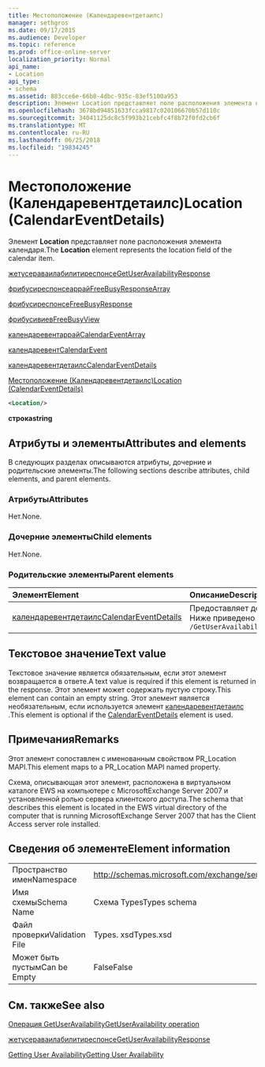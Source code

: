 ```yaml
---
title: Местоположение (Календаревентдетаилс)
manager: sethgros
ms.date: 09/17/2015
ms.audience: Developer
ms.topic: reference
ms.prod: office-online-server
localization_priority: Normal
api_name:
- Location
api_type:
- schema
ms.assetid: 883cce6e-66b8-4dbc-935c-83ef5100a953
description: Элемент Location представляет поле расположения элемента календаря.
ms.openlocfilehash: 3678bd94851633fcca9817c020106670b57d110c
ms.sourcegitcommit: 34041125dc8c5f993b21cebfc4f8b72f0fd2cb6f
ms.translationtype: MT
ms.contentlocale: ru-RU
ms.lasthandoff: 06/25/2018
ms.locfileid: "19834245"
---
```

# <a name="location-calendareventdetails"></a><span data-ttu-id="2f31e-103">Местоположение (Календаревентдетаилс)</span><span class="sxs-lookup"><span data-stu-id="2f31e-103">Location (CalendarEventDetails)</span></span>

<span data-ttu-id="2f31e-104">Элемент **Location** представляет поле расположения элемента календаря.</span><span class="sxs-lookup"><span data-stu-id="2f31e-104">The **Location** element represents the location field of the calendar item.</span></span> 
  
[<span data-ttu-id="2f31e-105">жетусераваилабилитиреспонсе</span><span class="sxs-lookup"><span data-stu-id="2f31e-105">GetUserAvailabilityResponse</span></span>](getuseravailabilityresponse.md)
  
[<span data-ttu-id="2f31e-106">фрибусиреспонсеаррай</span><span class="sxs-lookup"><span data-stu-id="2f31e-106">FreeBusyResponseArray</span></span>](freebusyresponsearray.md)
  
[<span data-ttu-id="2f31e-107">фрибусиреспонсе</span><span class="sxs-lookup"><span data-stu-id="2f31e-107">FreeBusyResponse</span></span>](freebusyresponse.md)
  
[<span data-ttu-id="2f31e-108">фрибусивиев</span><span class="sxs-lookup"><span data-stu-id="2f31e-108">FreeBusyView</span></span>](freebusyview.md)
  
[<span data-ttu-id="2f31e-109">календаревентаррай</span><span class="sxs-lookup"><span data-stu-id="2f31e-109">CalendarEventArray</span></span>](calendareventarray.md)
  
[<span data-ttu-id="2f31e-110">календаревент</span><span class="sxs-lookup"><span data-stu-id="2f31e-110">CalendarEvent</span></span>](calendarevent.md)
  
[<span data-ttu-id="2f31e-111">календаревентдетаилс</span><span class="sxs-lookup"><span data-stu-id="2f31e-111">CalendarEventDetails</span></span>](calendareventdetails.md)
  
[<span data-ttu-id="2f31e-112">Местоположение (Календаревентдетаилс)</span><span class="sxs-lookup"><span data-stu-id="2f31e-112">Location (CalendarEventDetails)</span></span>](location-calendareventdetails.md)
  
```xml
<Location/>
```

 <span data-ttu-id="2f31e-113">**строка**</span><span class="sxs-lookup"><span data-stu-id="2f31e-113">**string**</span></span>
## <a name="attributes-and-elements"></a><span data-ttu-id="2f31e-114">Атрибуты и элементы</span><span class="sxs-lookup"><span data-stu-id="2f31e-114">Attributes and elements</span></span>

<span data-ttu-id="2f31e-115">В следующих разделах описываются атрибуты, дочерние и родительские элементы.</span><span class="sxs-lookup"><span data-stu-id="2f31e-115">The following sections describe attributes, child elements, and parent elements.</span></span>
  
### <a name="attributes"></a><span data-ttu-id="2f31e-116">Атрибуты</span><span class="sxs-lookup"><span data-stu-id="2f31e-116">Attributes</span></span>

<span data-ttu-id="2f31e-117">Нет.</span><span class="sxs-lookup"><span data-stu-id="2f31e-117">None.</span></span>
  
### <a name="child-elements"></a><span data-ttu-id="2f31e-118">Дочерние элементы</span><span class="sxs-lookup"><span data-stu-id="2f31e-118">Child elements</span></span>

<span data-ttu-id="2f31e-119">Нет.</span><span class="sxs-lookup"><span data-stu-id="2f31e-119">None.</span></span>
  
### <a name="parent-elements"></a><span data-ttu-id="2f31e-120">Родительские элементы</span><span class="sxs-lookup"><span data-stu-id="2f31e-120">Parent elements</span></span>

|<span data-ttu-id="2f31e-121">**Элемент**</span><span class="sxs-lookup"><span data-stu-id="2f31e-121">**Element**</span></span>|<span data-ttu-id="2f31e-122">**Описание**</span><span class="sxs-lookup"><span data-stu-id="2f31e-122">**Description**</span></span>|
|:-----|:-----|
|[<span data-ttu-id="2f31e-123">календаревентдетаилс</span><span class="sxs-lookup"><span data-stu-id="2f31e-123">CalendarEventDetails</span></span>](calendareventdetails.md) <br/> |<span data-ttu-id="2f31e-124">Предоставляет дополнительные сведения о событии календаря.</span><span class="sxs-lookup"><span data-stu-id="2f31e-124">Provides additional information for a calendar event.</span></span>  <br/> <span data-ttu-id="2f31e-125">Ниже приведено выражение XPath для этого элемента:</span><span class="sxs-lookup"><span data-stu-id="2f31e-125">The following is the XPath expression to this element:</span></span>  <br/>  `/GetUserAvailabilityResponse/FreeBusyResponseArray/FreeBusyResponse/FreeBusyView/CalendarEventArray/CalendarEvent[i]/CalendarEventDetails` <br/> |
   
## <a name="text-value"></a><span data-ttu-id="2f31e-126">Текстовое значение</span><span class="sxs-lookup"><span data-stu-id="2f31e-126">Text value</span></span>

<span data-ttu-id="2f31e-127">Текстовое значение является обязательным, если этот элемент возвращается в ответе.</span><span class="sxs-lookup"><span data-stu-id="2f31e-127">A text value is required if this element is returned in the response.</span></span> <span data-ttu-id="2f31e-128">Этот элемент может содержать пустую строку.</span><span class="sxs-lookup"><span data-stu-id="2f31e-128">This element can contain an empty string.</span></span> <span data-ttu-id="2f31e-129">Этот элемент является необязательным, если используется элемент [календаревентдетаилс](calendareventdetails.md) .</span><span class="sxs-lookup"><span data-stu-id="2f31e-129">This element is optional if the [CalendarEventDetails](calendareventdetails.md) element is used.</span></span> 
  
## <a name="remarks"></a><span data-ttu-id="2f31e-130">Примечания</span><span class="sxs-lookup"><span data-stu-id="2f31e-130">Remarks</span></span>

<span data-ttu-id="2f31e-131">Этот элемент сопоставлен с именованным свойством PR_Location MAPI.</span><span class="sxs-lookup"><span data-stu-id="2f31e-131">This element maps to a PR_Location MAPI named property.</span></span>
  
<span data-ttu-id="2f31e-132">Схема, описывающая этот элемент, расположена в виртуальном каталоге EWS на компьютере с MicrosoftExchange Server 2007 и установленной ролью сервера клиентского доступа.</span><span class="sxs-lookup"><span data-stu-id="2f31e-132">The schema that describes this element is located in the EWS virtual directory of the computer that is running MicrosoftExchange Server 2007 that has the Client Access server role installed.</span></span>
  
## <a name="element-information"></a><span data-ttu-id="2f31e-133">Сведения об элементе</span><span class="sxs-lookup"><span data-stu-id="2f31e-133">Element information</span></span>

|||
|:-----|:-----|
|<span data-ttu-id="2f31e-134">Пространство имен</span><span class="sxs-lookup"><span data-stu-id="2f31e-134">Namespace</span></span>  <br/> |http://schemas.microsoft.com/exchange/services/2006/types  <br/> |
|<span data-ttu-id="2f31e-135">Имя схемы</span><span class="sxs-lookup"><span data-stu-id="2f31e-135">Schema Name</span></span>  <br/> |<span data-ttu-id="2f31e-136">Схема Types</span><span class="sxs-lookup"><span data-stu-id="2f31e-136">Types schema</span></span>  <br/> |
|<span data-ttu-id="2f31e-137">Файл проверки</span><span class="sxs-lookup"><span data-stu-id="2f31e-137">Validation File</span></span>  <br/> |<span data-ttu-id="2f31e-138">Types. xsd</span><span class="sxs-lookup"><span data-stu-id="2f31e-138">Types.xsd</span></span>  <br/> |
|<span data-ttu-id="2f31e-139">Может быть пустым</span><span class="sxs-lookup"><span data-stu-id="2f31e-139">Can be Empty</span></span>  <br/> |<span data-ttu-id="2f31e-140">False</span><span class="sxs-lookup"><span data-stu-id="2f31e-140">False</span></span>  <br/> |
   
## <a name="see-also"></a><span data-ttu-id="2f31e-141">См. также</span><span class="sxs-lookup"><span data-stu-id="2f31e-141">See also</span></span>



[<span data-ttu-id="2f31e-142">Операция GetUserAvailability</span><span class="sxs-lookup"><span data-stu-id="2f31e-142">GetUserAvailability operation</span></span>](getuseravailability-operation.md)
  
[<span data-ttu-id="2f31e-143">жетусераваилабилитиреспонсе</span><span class="sxs-lookup"><span data-stu-id="2f31e-143">GetUserAvailabilityResponse</span></span>](getuseravailabilityresponse.md)


[<span data-ttu-id="2f31e-144">Getting User Availability</span><span class="sxs-lookup"><span data-stu-id="2f31e-144">Getting User Availability</span></span>](http://msdn.microsoft.com/library/d4133fcb-9b0f-4e6b-aadf-a389da83516a%28Office.15%29.aspx)

